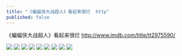 ```yaml
---
title: "《蝙蝠侠大战超人》看起来很烂  http"
published: false
---
```

《蝙蝠侠大战超人》看起来很烂  http://www.imdb.com/title/tt2975590/

![](./1.jpg)
![](./2.jpg)
![](./3.jpg)
![](./4.jpg)
![](./5.jpg)
![](./6.jpg)
![](./7.jpg)
![](./8.jpg)
![](./9.jpg)
